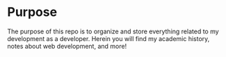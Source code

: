 # Purpose
The purpose of this repo is to organize and store everything related to my development as a developer. Herein you will find my academic history, notes about web development, and more!
